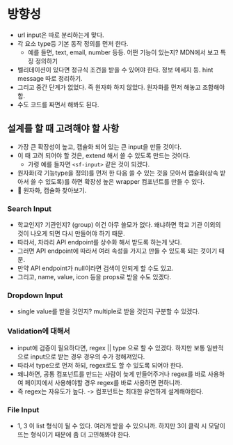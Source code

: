 # 방향성

- url input은 따로 분리하는게 맞다.
- 각 요소 type등 기본 동작 정의를 먼저 한다.
  - 예를 들면, text, email, number 등등. 어떤 기능이 있는지? MDN에서 보고 특징 정의하기
- 벨리데이션이 있다면 정규식 조건을 받을 수 있어야 한다. 정보 메세지 등. hint message 따로 정리하기.
- 그리고 중간 단계가 없었다. 즉 원자화 하지 않았다. 원자화를 먼저 해놓고 조합해야 함.
- 수도 코드를 짜면서 해봐도 된다.



## 설계를 할 때 고려해야 할 사항

- 가장 큰 확장성이 높고, 캡슐화 되어 있는 큰 input을 만들 것이다.
- 이 때 고려 되어야 할 것은, extend 해서 쓸 수 있도록 만드는 것이다.
  - 가령 예를 들자면 `<sf-input>` 같은 것이 되겠다.
- 원자화(각 기능type을 정의)를 먼저 한 다음 쓸 수 있는 것을 모아서 캡슐화(상속 받아서 쓸 수 있도록)를 하면 확장성 높은 wrapper 컴포넌트를 만들 수 있다.
- 📌 원자화, 캡슐화 찾아보기.



### Search Input

- 학교인지? 기관인지? (group) 이건 아무 쓸모가 없다. 왜냐하면 학교 기관 이외의 것이 나오게 되면 다시 만들어야 하기 때문.
- 따라서, 차라리 API endpoint를 상수화 해서 받도록 하는게 낫다.
- 그러면 API endpoint에 따라서 여러 속성을 가지고 만들 수 있도록 되는 것이기 때문.
- 만약 API endpoint가 null이라면 검색이 안되게 할 수도 있고.
- 그리고, name, value, icon 등을 props로 받을 수도 있겠다.



### Dropdown Input

- single value를 받을 것인지? multiple로 받을 것인지 구분할 수 있겠다.



### Validation에 대해서

- input에 검증이 필요하다면, regex || type 으로 할 수 있겠다. 하지만 보통 일반적으로 input으로 받는 경우 경우의 수가 정해져있다.
- 따라서 type으로 먼저 하되, regex로도 할 수 있도록 되어야 한다.
- 왜냐하면, 공통 컴포넌트를 만드는 사람이 늦게 만들어주거나 regex를 바로 사용하여 페이지에서 사용해야할 경우 regex를 바로 사용하면 편하니까.
- 즉 regex는 자유도가 높다. -> 컴포넌트는 최대한 유연하게 설계해야한다.



### File Input

- 1, 3 이 list 형식이 될 수 있다. 여러개 받을 수 있으니까. 하지만 3이 클릭 시 모달이 뜨는 형식이기 때문에 좀 더 고민해봐야 한다.
